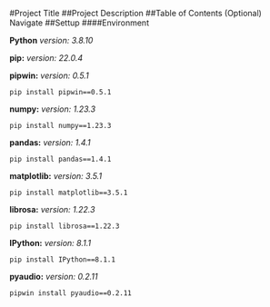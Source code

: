 #Project Title
##Project Description
##Table of Contents (Optional) Navigate
##Settup
####Environment

**Python** *version: 3.8.10*

**pip:** *version: 22.0.4*

**pipwin:** *version: 0.5.1*
````
pip install pipwin==0.5.1
````
**numpy:** *version: 1.23.3*
````
pip install numpy==1.23.3
````
**pandas:** *version: 1.4.1*
````
pip install pandas==1.4.1
````
**matplotlib:** *version: 3.5.1*
````
pip install matplotlib==3.5.1
````
**librosa:** *version: 1.22.3*
````
pip install librosa==1.22.3
````
**IPython:** *version: 8.1.1*
````
pip install IPython==8.1.1
````
**pyaudio:** *version: 0.2.11*
````
pipwin install pyaudio==0.2.11
````

 


<!--EDIT comments-->